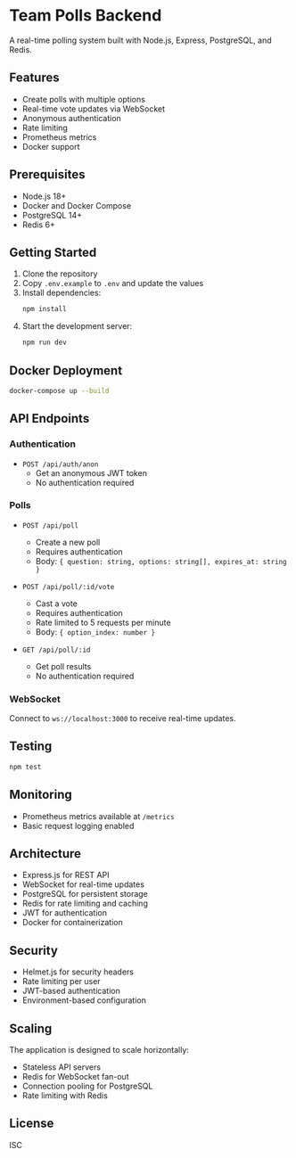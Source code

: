 # Team Polls Backend

A real-time polling system built with Node.js, Express, PostgreSQL, and Redis.

## Features

- Create polls with multiple options
- Real-time vote updates via WebSocket
- Anonymous authentication
- Rate limiting
- Prometheus metrics
- Docker support

## Prerequisites

- Node.js 18+
- Docker and Docker Compose
- PostgreSQL 14+
- Redis 6+

## Getting Started

1. Clone the repository
2. Copy `.env.example` to `.env` and update the values
3. Install dependencies:
   ```bash
   npm install
   ```
4. Start the development server:
   ```bash
   npm run dev
   ```

## Docker Deployment

```bash
docker-compose up --build
```

## API Endpoints

### Authentication

- `POST /api/auth/anon`
  - Get an anonymous JWT token
  - No authentication required

### Polls

- `POST /api/poll`
  - Create a new poll
  - Requires authentication
  - Body: `{ question: string, options: string[], expires_at: string }`

- `POST /api/poll/:id/vote`
  - Cast a vote
  - Requires authentication
  - Rate limited to 5 requests per minute
  - Body: `{ option_index: number }`

- `GET /api/poll/:id`
  - Get poll results
  - No authentication required

### WebSocket

Connect to `ws://localhost:3000` to receive real-time updates.

## Testing

```bash
npm test
```

## Monitoring

- Prometheus metrics available at `/metrics`
- Basic request logging enabled

## Architecture

- Express.js for REST API
- WebSocket for real-time updates
- PostgreSQL for persistent storage
- Redis for rate limiting and caching
- JWT for authentication
- Docker for containerization

## Security

- Helmet.js for security headers
- Rate limiting per user
- JWT-based authentication
- Environment-based configuration

## Scaling

The application is designed to scale horizontally:
- Stateless API servers
- Redis for WebSocket fan-out
- Connection pooling for PostgreSQL
- Rate limiting with Redis

## License

ISC 